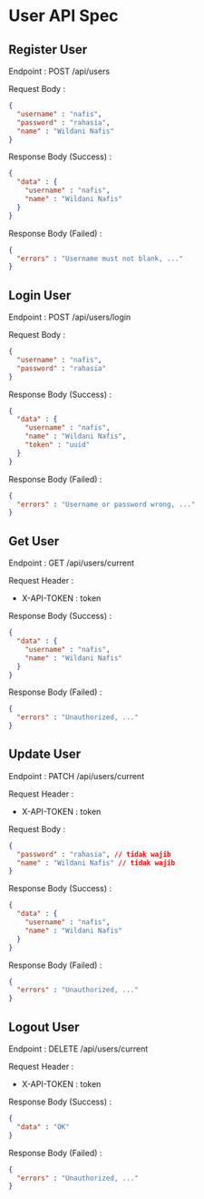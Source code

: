 # User API Spec

## Register User

Endpoint : POST /api/users

Request Body :

```json
{
  "username" : "nafis",
  "password" : "rahasia",
  "name" : "Wildani Nafis" 
}
```

Response Body (Success) :

```json
{
  "data" : {
    "username" : "nafis",
    "name" : "Wildani Nafis"
  }
}
```

Response Body (Failed) :

```json
{
  "errors" : "Username must not blank, ..."
}
```

## Login User

Endpoint : POST /api/users/login

Request Body :

```json
{
  "username" : "nafis",
  "password" : "rahasia"
}
```

Response Body (Success) :

```json
{
  "data" : {
    "username" : "nafis",
    "name" : "Wildani Nafis",
    "token" : "uuid"
  }
}
```

Response Body (Failed) :

```json
{
  "errors" : "Username or password wrong, ..."
}
```

## Get User

Endpoint : GET /api/users/current

Request Header : 
- X-API-TOKEN : token

Response Body (Success) :

```json
{
  "data" : {
    "username" : "nafis",
    "name" : "Wildani Nafis"
  }
}
```

Response Body (Failed) :

```json
{
  "errors" : "Unauthorized, ..."
}
```

## Update User

Endpoint : PATCH /api/users/current

Request Header :
- X-API-TOKEN : token

Request Body :

```json
{
  "password" : "rahasia", // tidak wajib
  "name" : "Wildani Nafis" // tidak wajib
}
```

Response Body (Success) :

```json
{
  "data" : {
    "username" : "nafis",
    "name" : "Wildani Nafis"
  }
}
```

Response Body (Failed) :

```json
{
  "errors" : "Unauthorized, ..."
}
```

## Logout User

Endpoint : DELETE /api/users/current

Request Header :
- X-API-TOKEN : token

Response Body (Success) :

```json
{
  "data" : "OK"
}
```

Response Body (Failed) :

```json
{
  "errors" : "Unauthorized, ..."
}
```